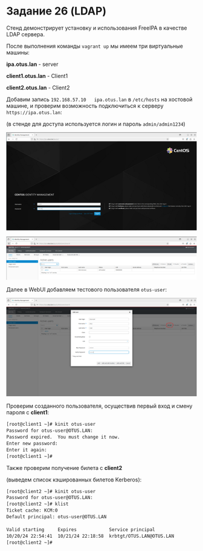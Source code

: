 # Задание 26 (LDAP)

Стенд демонстрирует установку и использования FreeIPA в качестве LDAP сервера.

После выполнения команды `vagrant up` мы имеем три виртуальные машины:

**ipa.otus.lan** - server

**client1.otus.lan** - Client1

**client2.otus.lan** - Client2

Добавим запись `192.168.57.10	ipa.otus.lan` в `/etc/hosts` на хостовой машине, и проверим возможность подключиться к серверу `https://ipa.otus.lan`:

(в стенде для доступа используется логин и пароль `admin/admin1234`)

[<img src="ipa_1.PNG">](ipa_1.PNG)

[<img src="ipa_2.PNG">](ipa_2.PNG)


Далее в WebUI добавляем тестового пользователя `otus-user`:

[<img src="otus-user.PNG">](otus-user.PNG)

Проверим созданного пользователя, осуществив первый вход и смену пароля с **client1**:

```bash
[root@client1 ~]# kinit otus-user
Password for otus-user@OTUS.LAN: 
Password expired.  You must change it now.
Enter new password: 
Enter it again: 
[root@client1 ~]# 
```

Также проверим получение билета с **client2** 

(выведем список кэшированных билетов Kerberos):

```bash
[root@client2 ~]# kinit otus-user
Password for otus-user@OTUS.LAN: 
[root@client2 ~]# klist
Ticket cache: KCM:0
Default principal: otus-user@OTUS.LAN

Valid starting     Expires            Service principal
10/20/24 22:54:41  10/21/24 22:18:58  krbtgt/OTUS.LAN@OTUS.LAN
[root@client2 ~]# 
```

